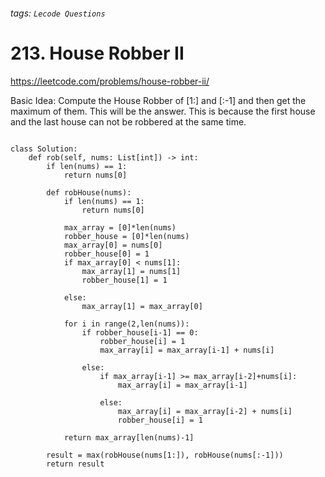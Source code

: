 ###### tags: `Lecode Questions`

# 213. House Robber II

https://leetcode.com/problems/house-robber-ii/

Basic Idea: Compute the House Robber of [1:] and [:-1] and then get the maximum of them.  This will be the answer.  This is because the first house and the last house can not be robbered at the same time.  


```python=

class Solution:
    def rob(self, nums: List[int]) -> int:
        if len(nums) == 1:
            return nums[0]
        
        def robHouse(nums):
            if len(nums) == 1:
                return nums[0]
            
            max_array = [0]*len(nums)
            robber_house = [0]*len(nums)
            max_array[0] = nums[0]
            robber_house[0] = 1
            if max_array[0] < nums[1]:
                max_array[1] = nums[1]
                robber_house[1] = 1
            
            else:
                max_array[1] = max_array[0] 
            
            for i in range(2,len(nums)):
                if robber_house[i-1] == 0:
                    robber_house[i] = 1
                    max_array[i] = max_array[i-1] + nums[i]
                
                else:
                    if max_array[i-1] >= max_array[i-2]+nums[i]:
                        max_array[i] = max_array[i-1]
                
                    else: 
                        max_array[i] = max_array[i-2] + nums[i]
                        robber_house[i] = 1
                    
            return max_array[len(nums)-1]
        
        result = max(robHouse(nums[1:]), robHouse(nums[:-1]))
        return result
        
        
        

```